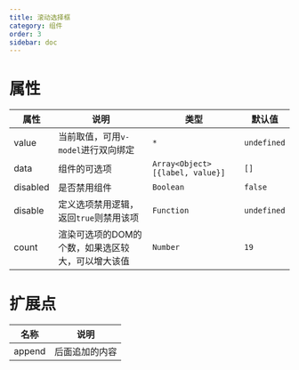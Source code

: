 ```yaml
---
title: 滚动选择框
category: 组件
order: 3
sidebar: doc
---
```


# 属性

| 属性 | 说明 | 类型 | 默认值 |
| --- | --- | --- | --- |
| value | 当前取值，可用`v-model`进行双向绑定 | `*` | `undefined` |
| data | 组件的可选项 | `Array<Object> [{label, value}]` | `[]` |
| disabled | 是否禁用组件 | `Boolean` | `false` |
| disable | 定义选项禁用逻辑，返回`true`则禁用该项 | `Function` | `undefined` |
| count | 渲染可选项的DOM的个数，如果选区较大，可以增大该值 | `Number` | `19` |

# 扩展点

| 名称 | 说明 |
| --- | --- |
| append | 后面追加的内容 |

